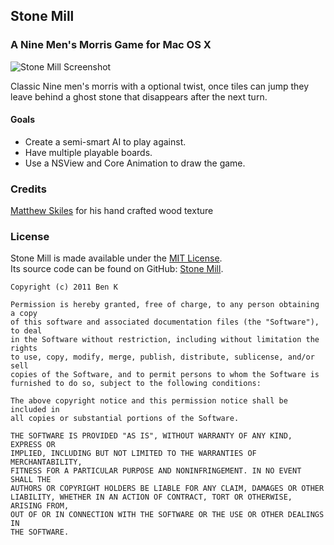 ## Stone Mill

### A Nine Men's Morris Game for Mac OS X

![Stone Mill Screenshot](http://mcspider.bzextreme.com/files/Stone%20Mill%204.png)
  
Classic Nine men's morris with a optional twist, once tiles can jump they leave behind a ghost stone that disappears after the next turn.
  
#### Goals
  
- Create a semi-smart AI to play against.
- Have multiple playable boards.
- Use a NSView and Core Animation to draw the game.
  
  
### Credits
  
[Matthew Skiles](http://dribbble.com/matthewskiles) for his hand crafted wood texture
  
  
### License
  
Stone Mill is made available under the [MIT License](http://www.opensource.org/licenses/mit-license.html).  
Its source code can be found on GitHub: [Stone Mill](http://github.com/mcspider/Stone-Mill).

	Copyright (c) 2011 Ben K

	Permission is hereby granted, free of charge, to any person obtaining a copy
	of this software and associated documentation files (the "Software"), to deal
	in the Software without restriction, including without limitation the rights
	to use, copy, modify, merge, publish, distribute, sublicense, and/or sell
	copies of the Software, and to permit persons to whom the Software is
	furnished to do so, subject to the following conditions:

	The above copyright notice and this permission notice shall be included in
	all copies or substantial portions of the Software.

	THE SOFTWARE IS PROVIDED "AS IS", WITHOUT WARRANTY OF ANY KIND, EXPRESS OR
	IMPLIED, INCLUDING BUT NOT LIMITED TO THE WARRANTIES OF MERCHANTABILITY,
	FITNESS FOR A PARTICULAR PURPOSE AND NONINFRINGEMENT. IN NO EVENT SHALL THE
	AUTHORS OR COPYRIGHT HOLDERS BE LIABLE FOR ANY CLAIM, DAMAGES OR OTHER
	LIABILITY, WHETHER IN AN ACTION OF CONTRACT, TORT OR OTHERWISE, ARISING FROM,
	OUT OF OR IN CONNECTION WITH THE SOFTWARE OR THE USE OR OTHER DEALINGS IN
	THE SOFTWARE.